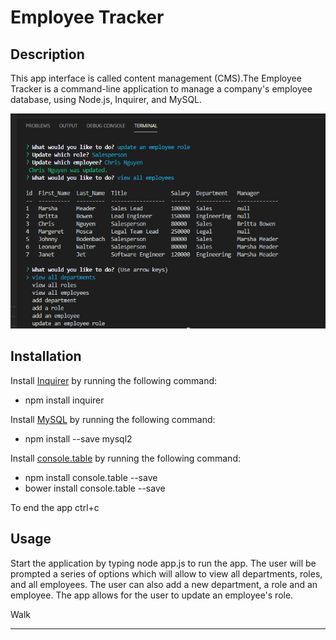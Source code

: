 # Employee Tracker

## Description

This app interface is called content management (CMS).The Employee Tracker is a command-line application to manage a company's employee database, using Node.js, Inquirer, and MySQL.

![alt text](https://github.com/yalitzab/Employee-Tracker/blob/main/assets/EmployeeTracker%20screenshot.PNG)


## Installation 

Install [Inquirer](https://www.npmjs.com/package/inquirer) by running the following command:

* npm install inquirer

Install [MySQL](https://www.npmjs.com/package/mysql2) by running the following command:
* npm install --save mysql2


Install [console.table](https://www.npmjs.com/package/console.table) by running the following command:
* npm install console.table --save
* bower install console.table --save

To end the app ctrl+c

## Usage

Start the application by typing node app.js to run the app. The user will be prompted a series of options which will allow to view all departments, roles, and all employees. The user can also add a new department, a role and an employee. The app allows for the user to update an employee's role. 

Walk

---